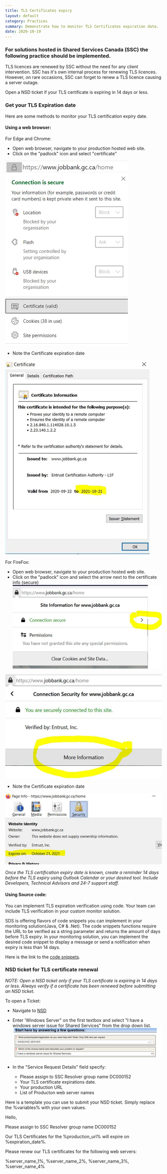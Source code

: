 ```yaml
---
title: TLS Certificates expiry
layout: default
category: Practices
summary: Demonstrate how to monitor TLS Certificates expiration date.
date: 2020-10-19
---
```


### For solutions hosted in Shared Services Canada (SSC) the following practice should be implemented.

TLS licences are renewed by SSC without the need for any client intervention. SSC has it's own internal process for renewing TLS licences. However, on rare occasions, SSC can forget to renew a TLS licence causing a server outage.

Open a NSD ticket if your TLS certificate is expiring in 14 days or less.

### Get your TLS Expiration date

Here are some methods to monitor your TLS certification expiry date.

#### Using a web browser:

For Edge and Chrome:

* Open web browser, navigate to your production hosted web site.
* Click on the "padlock" icon and select "certificate"

![Edge](../assets/TLSExpiration/MSEdge_Licence.jpg)

* Note the Certificate expiration date

![CertificateInfo](../assets/TLSExpiration/Browser_LicenceInfo.jpg)

For FireFox:

* Open web browser, navigate to your production hosted web site.
* Click on the "padlock" icon and select the arrow next to the certificate info (secure)
![FireFox1](../assets/TLSExpiration/Firefox_Licence.jpg)

![FireFox2](../assets/TLSExpiration/Firefox_Licence_2.jpg)

* Note the Certificate expiration date

![FireFox3](../assets/TLSExpiration/Firefox_Licence_3.jpg)

*Once the TLS certification expiry date is known, create a reminder 14 days before the TLS expiry using Outlook Calendar or your desired tool. Include Developers, Technical Advisors and 24-7 support staff.*

#### Using Source code:

You can implement TLS expiration verification using code. Your team can include TLS verification in your custom monitor solution.

SDS is offering  flavors of code snippets you can implement in your monitoring solution(Java, C# & .Net).
The code snippets functions require the URL to be verified as a string parameter and returns the amount of days before TLS expiry.
In your monitoring solution, you can implement the desired code snippet to display a message or send a notification when expiry is less than 14 days.

Here is the link to the [code snippets](https://gccode.ssc-spc.gc.ca/iitb-dgiit/sds/devcop-code-snippets/-/snippets "code snippets").

### NSD ticket for TLS certificate renewal

*NOTE: Open a NSD ticket only if your TLS certificate is expiring in 14 days or less. Always verify if a certificate has been renewed before submitting an NSD ticket.*

To open a Ticket:

* Navigate to [NSD](http://srmis-sigdi-iagent.prv/ "NSD")
* Enter 'Windows Server" on the first textbox and select "I have a windows server issue for Shared Services" from the drop down list.
![NSD](../assets/TLSExpiration/NSD.PNG)

* In the "Service Request Details" field specify:
   * Please assign to SSC Resolver group name DC000152
   * Your TLS certificate expirations date.
   * Your production URL
   * List of Producton web server names

Here is a template you can use to submit your NSD ticket. Simply replace the %variables% with your own values.

Hello,

Please assign to SSC Resolver group name DC000152

Our TLS Certificates for the %production_url% will expire on %expiration_date%.

Please renew our TLS certificates for the following web servers:

%server_name_1%, %server_name_2%, %server_name_3%, %server_name_4%
